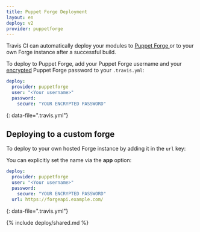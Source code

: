 ```yaml
---
title: Puppet Forge Deployment
layout: en
deploy: v2
provider: puppetforge
---
```


Travis CI can automatically deploy your modules to [Puppet Forge ](https://forge.puppet.com/) or to your own Forge instance after a successful build.

To deploy to Puppet Forge, add your Puppet Forge username and your
[encrypted](/user/encryption-keys/#usage) Puppet Forge password to your
`.travis.yml`:

```yaml
deploy:
  provider: puppetforge
  user: "<Your username>"
  password:
    secure: "YOUR ENCRYPTED PASSWORD"
```
{: data-file=".travis.yml"}

## Deploying to a custom forge

To deploy to your own hosted Forge instance by adding it in the `url` key:

You can explicitly set the name via the **app** option:

```yaml
deploy:
  provider: puppetforge
  user: "<Your username>"
  password:
    secure: "YOUR ENCRYPTED PASSWORD"
  url: https://forgeapi.example.com/
```
{: data-file=".travis.yml"}

{% include deploy/shared.md %}
